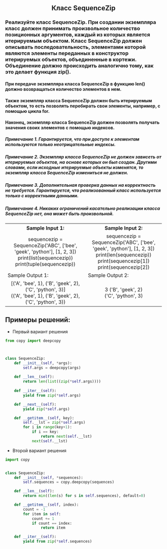 <h2 style="text-align:center">Класс SequenceZip</h2>


### Реализуйте класс SequenceZip. При создании экземпляра класс должен принимать произвольное количество позиционных аргументов, каждый из которых является итерируемым объектом. Класс SequenceZip должен описывать последовательность, элементами которой являются элементы переданных в конструктор итерируемых объектов, объединенные в кортежи. Объединение должно происходить аналогично тому, как это делает функция zip().
#### При передаче экземпляра класса SequenceZip в функцию len() должно возвращаться количество элементов в нем.
#### Также экземпляр класса SequenceZip должен быть итерируемым объектом, то есть позволять перебирать свои элементы, например, с помощью цикла for.
#### Наконец, экземпляр класса SequenceZip должен позволять получать значения своих элементов с помощью индексов.
##### Примечание 1. Гарантируется, что при доступе к элементам используются только неотрицательные индексы.
##### Примечание 2. Экземпляр класса SequenceZip не должен зависеть от итерируемых объектов, на основе которых он был создан. Другими словами, если исходные итерируемые объекты изменятся, то экземпляр класса SequenceZip измениться  не должен.
##### Примечание 3. Дополнительная проверка данных на корректность не требуется. Гарантируется, что реализованный класс используется только с корректными данными.
##### Примечание 4. Никаких ограничений касательно реализации класса SequenceZip нет, она может быть произвольной.

<table align="center">
  <tbody>
    <tr>
      <th>Sample Input 1: </th>
      <th>Sample Input 2: </th>
    </tr>
    <tr>
      <td align="center">sequencezip = SequenceZip('ABC', ['bee', 'geek', 'python'], [1, 2, 3])<br>
                        print(list(sequencezip))<br>
                        print(tuple(sequencezip))<br></td>
      <td align="center">sequencezip = SequenceZip('ABC', ['bee', 'geek', 'python'], [1, 2, 3])<br>
                        print(len(sequencezip))<br>
                        print(sequencezip[1])<br>
                        print(sequencezip[2])<br></td>
    </tr>
    <tr>
      <td>Sample Output 1:</td>
      <td>Sample Output 2:</td>
      </tr>
    <tr>
      <td align="center">
                        [('A', 'bee', 1), ('B', 'geek', 2), ('C', 'python', 3)]<br>
                          (('A', 'bee', 1), ('B', 'geek', 2), ('C', 'python', 3))<br>
      </td>
      <td align="center">
                        3
                        ('B', 'geek', 2)<br>
                        ('C', 'python', 3)<br>
      </td>
    </tr>
  </tbody>
</table>



## Примеры решений:
* Первый вариант решения
```python
from copy import deepcopy



class SequenceZip:
    def __init__(self, *args):
        self.args = deepcopy(args)
        
    def __len__(self):
        return len(list((zip(*self.args))))
    
    def __iter__(self):
        yield from zip(*self.args)

    def __next__(self):
        yield zip(*self.args)

    def __getitem__(self, key):
        self.__lst = zip(*self.args)
        for i in range(key+1):
            if i == key:
                return next(self.__lst)
            next(self.__lst)
```
* Второй вариант решения

```python
import copy


class SequenceZip:
    def __init__(self, *sequences):
        self.sequences = copy.deepcopy(sequences)

    def __len__(self):
        return min((len(s) for s in self.sequences), default=0)

    def __getitem__(self, index):
        count = -1
        for item in self:
            count += 1
            if count == index:
                return item

    def __iter__(self):
        yield from zip(*self.sequences)
```


